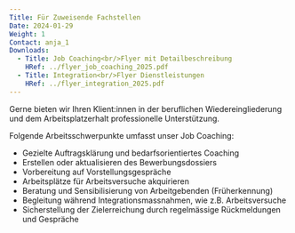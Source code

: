 ```yaml
---
Title: Für Zuweisende Fachstellen
Date: 2024-01-29
Weight: 1
Contact: anja_1
Downloads:
  - Title: Job Coaching<br/>Flyer mit Detailbeschreibung
    HRef: ../flyer_job_coaching_2025.pdf
  - Title: Integration<br/>Flyer Dienstleistungen
    HRef: ../flyer_integration_2025.pdf
---
```

Gerne bieten wir Ihren  Klient:innen in der beruflichen Wiedereingliederung und dem Arbeitsplatzerhalt professionelle Unterstützung.

Folgende Arbeitsschwerpunkte umfasst unser Job Coaching:

- Gezielte Auftragsklärung und bedarfsorientiertes Coaching
- Erstellen oder aktualisieren des Bewerbungsdossiers
- Vorbereitung auf Vorstellungsgespräche
- Arbeitsplätze für Arbeitsversuche akquirieren
- Beratung und Sensibilisierung von Arbeitgebenden (Früherkennung)
- Begleitung während Integrationsmassnahmen, wie z.B. Arbeitsversuche
- Sicherstellung der Zielerreichung durch regelmässige Rückmeldungen und Gespräche

